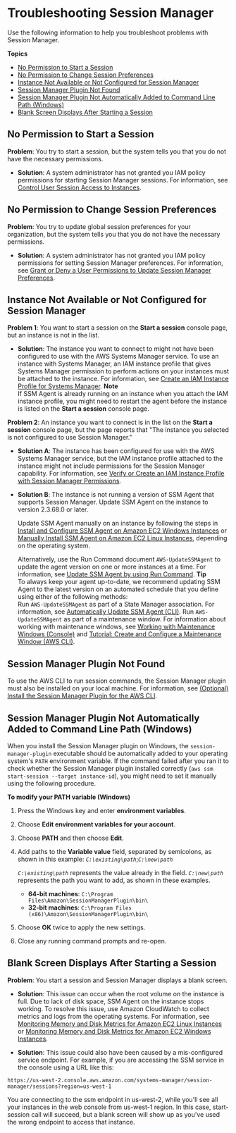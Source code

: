 # Troubleshooting Session Manager<a name="session-manager-troubleshooting"></a>

Use the following information to help you troubleshoot problems with Session Manager\.

**Topics**
+ [No Permission to Start a Session](#session-manager-troubleshooting-start-permissions)
+ [No Permission to Change Session Preferences](#session-maner-troubleshooting-preferences-permissions)
+ [Instance Not Available or Not Configured for Session Manager](#session-manager-troubleshooting-instances)
+ [Session Manager Plugin Not Found](#plugin-not-found)
+ [Session Manager Plugin Not Automatically Added to Command Line Path \(Windows\)](#windows-plugin-env-var-not-set)
+ [Blank Screen Displays After Starting a Session](#session-manager-troubleshooting-start-blank-screen)

## No Permission to Start a Session<a name="session-manager-troubleshooting-start-permissions"></a>

**Problem**: You try to start a session, but the system tells you that you do not have the necessary permissions\.
+ **Solution**: A system administrator has not granted you IAM policy permissions for starting Session Manager sessions\. For information, see [Control User Session Access to Instances](session-manager-getting-started-restrict-access.md)\.

## No Permission to Change Session Preferences<a name="session-maner-troubleshooting-preferences-permissions"></a>

**Problem**: You try to update global session preferences for your organization, but the system tells you that you do not have the necessary permissions\.
+ **Solution**: A system administrator has not granted you IAM policy permissions for setting Session Manager preferences\. For information, see [Grant or Deny a User Permissions to Update Session Manager Preferences](preference-setting-permissions.md)\.

## Instance Not Available or Not Configured for Session Manager<a name="session-manager-troubleshooting-instances"></a>

**Problem 1**: You want to start a session on the **Start a session** console page, but an instance is not in the list\.
+ **Solution**: The instance you want to connect to might not have been configured to use with the AWS Systems Manager service\. To use an instance with Systems Manager, an IAM instance profile that gives Systems Manager permission to perform actions on your instances must be attached to the instance\. For information, see [Create an IAM Instance Profile for Systems Manager](setup-instance-profile.md)\. 
**Note**  
If SSM Agent is already running on an instance when you attach the IAM instance profile, you might need to restart the agent before the instance is listed on the **Start a session** console page\.

**Problem 2**: An instance you want to connect is in the list on the **Start a session** console page, but the page reports that "The instance you selected is not configured to use Session Manager\." 
+ **Solution A**: The instance has been configured for use with the AWS Systems Manager service, but the IAM instance profile attached to the instance might not include permissions for the Session Manager capability\. For information, see [Verify or Create an IAM Instance Profile with Session Manager Permissions](session-manager-getting-started-instance-profile.md)\.
+ **Solution B**: The instance is not running a version of SSM Agent that supports Session Manager\. Update SSM Agent on the instance to version 2\.3\.68\.0 or later\. 

  Update SSM Agent manually on an instance by following the steps in [Install and Configure SSM Agent on Amazon EC2 Windows Instances](sysman-install-win.md) or [Manually Install SSM Agent on Amazon EC2 Linux Instances](sysman-manual-agent-install.md), depending on the operating system\. 

  Alternatively, use the Run Command document `AWS-UpdateSSMAgent` to update the agent version on one or more instances at a time\. For information, see [Update SSM Agent by using Run Command](rc-console.md#rc-console-agentexample)\.
**Tip**  
To always keep your agent up\-to\-date, we recommend updating SSM Agent to the latest version on an automated schedule that you define using either of the following methods:  
Run `AWS-UpdateSSMAgent` as part of a State Manager association\. For information, see [Automatically Update SSM Agent \(CLI\)](sysman-state-cli.md)\.
Run `AWS-UpdateSSMAgent` as part of a maintenance window\. For information about working with maintenance windows, see [Working with Maintenance Windows \(Console\)](sysman-maintenance-working.md) and [Tutorial: Create and Configure a Maintenance Window \(AWS CLI\)](maintenance-windows-cli-tutorials-create.md)\.

## Session Manager Plugin Not Found<a name="plugin-not-found"></a>

To use the AWS CLI to run session commands, the Session Manager plugin must also be installed on your local machine\. For information, see [\(Optional\) Install the Session Manager Plugin for the AWS CLI](session-manager-working-with-install-plugin.md)\.

## Session Manager Plugin Not Automatically Added to Command Line Path \(Windows\)<a name="windows-plugin-env-var-not-set"></a>

When you install the Session Manager plugin on Windows, the `session-manager-plugin` executable should be automatically added to your operating system's `PATH` environment variable\. If the command failed after you ran it to check whether the Session Manager plugin installed correctly \(`aws ssm start-session --target instance-id`\), you might need to set it manually using the following procedure\.

**To modify your PATH variable \(Windows\)**

1. Press the Windows key and enter **environment variables**\.

1. Choose **Edit environment variables for your account**\.

1. Choose **PATH** and then choose **Edit**\.

1. Add paths to the **Variable value** field, separated by semicolons, as shown in this example: *`C:\existing\path`*;*`C:\new\path`*

   *`C:\existing\path`* represents the value already in the field\. *`C:\new\path`* represents the path you want to add, as shown in these examples\.
   + **64\-bit machines**: `C:\Program Files\Amazon\SessionManagerPlugin\bin\`
   + **32\-bit machines**: `C:\Program Files (x86)\Amazon\SessionManagerPlugin\bin\` 

1. Choose **OK** twice to apply the new settings\.

1. Close any running command prompts and re\-open\.

## Blank Screen Displays After Starting a Session<a name="session-manager-troubleshooting-start-blank-screen"></a>

**Problem**: You start a session and Session Manager displays a blank screen\.
+ **Solution**: This issue can occur when the root volume on the instance is full\. Due to lack of disk space, SSM Agent on the instance stops working\. To resolve this issue, use Amazon CloudWatch to collect metrics and logs from the operating systems\. For information, see [Monitoring Memory and Disk Metrics for Amazon EC2 Linux Instances](https://docs.aws.amazon.com/AWSEC2/latest/UserGuide/mon-scripts.html) or [Monitoring Memory and Disk Metrics for Amazon EC2 Windows Instances](https://docs.aws.amazon.com/AWSEC2/latest/WindowsGuide/mon-scripts.html)\.

+ **Solution**: This issue could also have been caused by a mis-configured service endpoint. For example, if you are accessing the SSM service in the console using a URL like this:

```
https://us-west-2.console.aws.amazon.com/systems-manager/session-manager/sessions?region=us-west-1
```

You are connecting to the ssm endpoint in us-west-2, while you'll see all your instances in the web console from us-west-1 region. In this case, start-session call will succeed, but a blank screen will show up as you've used the wrong endpoint to access that instance.